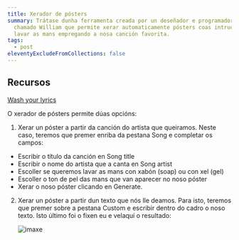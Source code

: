 ```yaml
---
title: Xerador de pósters
summary: Trátase dunha ferramenta creada por un deseñador e programador inglés
  chamado William que permite xerar automaticamente pósters coas intrucións para
  lavar as mans empregando a nosa canción favorita.
tags:
  - post
eleventyExcludeFromCollections: false
---
```

## Recursos

[Wash your lyrics](https://washyourlyrics.com/)

O xerador de pósters permite dúas opcións:

1. Xerar un póster a partir da canción do artista que queiramos. Neste caso, teremos que premer enriba da pestana Song e completar os campos: 

* Escribir o título da canción en Song title 
* Escribir o nome do artista que a canta en Song artist
* Escoller se queremos lavar as mans con xabón (soap) ou con xel (gel) 
* Escoller o ton de pel das mans que van aparecer no noso póster
* Xerar o noso póster clicando en Generate.

2. Xerar un póster a partir dun texto que nós lle deamos. Para isto, teremos que premer sobre a pestana Custom e escribir dentro do cadro o noso texto.  Isto último foi o fixen eu e velaquí o resultado: 

   ![imaxe](/static/img/técnica_para_lavar_as_mans.png)